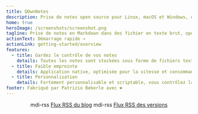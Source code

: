 ```yaml
---
title: QOwnNotes
description: Prise de notes open source pour Linux, macOS et Windows, qui fonctionne avec Nextcloud Notes
home: true
heroImage: /screenshots/screenshot.png
tagline: Prise de notes en Markdown dans des fichier en texte brut, open source et gratuite, avec intégration Nextcloud / ownCloud
actionText: Démarrage rapide →
actionLink: getting-started/overview
features:
  - title: Gardez le contrôle de vos notes
    details: Toutes les notes sont stockées sous forme de fichiers texte brut en Markdown sur votre ordinateur, pas de "verrouillage par le fournisseur". Utilisez des services de synchronisation comme Nextcloud pour synchroniser les notes sur différents appareils.
  - title: Faible empreinte
    details: Application native, optimisée pour la vitesse et consommant peu de ressources processeur et mémoire.
  - title: Personnalisation
    details: Fortement personnalisable et scriptable, vous contrôlez la façon dont vous souhaitez travailler avec vos notes.
footer: Fabriqué par Patrizio Bekerle avec ❤️
---
```


<div class="rss-block">
    <v-chip outlined><v-icon left>mdi-rss</v-icon> <a href="https://feeds.feedburner.com/QOwnNotesBlog">Flux RSS du blog</a></v-chip>
    <v-chip outlined><v-icon left>mdi-rss</v-icon> <a href="https://feeds.feedburner.com/QOwnNotesReleases">Flux RSS des versions</a></v-chip>
</div>

<Poll />

<style>
    .rss-block { text-align: center; margin-bottom: 20px; }
</style>
